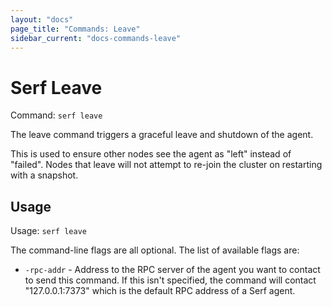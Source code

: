 ```yaml
---
layout: "docs"
page_title: "Commands: Leave"
sidebar_current: "docs-commands-leave"
---
```


# Serf Leave

Command: `serf leave`

The leave command triggers a graceful leave and shutdown of the agent.

This is used to ensure other nodes see the agent as "left" instead of
"failed". Nodes that leave will not attempt to re-join the cluster
on restarting with a snapshot.

## Usage

Usage: `serf leave`

The command-line flags are all optional. The list of available flags are:

* `-rpc-addr` - Address to the RPC server of the agent you want to contact
  to send this command. If this isn't specified, the command will contact
  "127.0.0.1:7373" which is the default RPC address of a Serf agent.

